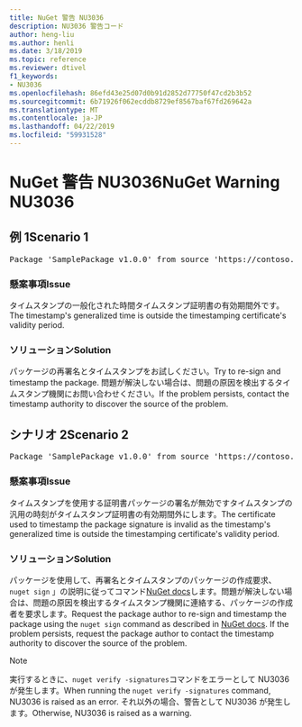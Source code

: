 ```yaml
---
title: NuGet 警告 NU3036
description: NU3036 警告コード
author: heng-liu
ms.author: henli
ms.date: 3/18/2019
ms.topic: reference
ms.reviewer: dtivel
f1_keywords:
- NU3036
ms.openlocfilehash: 86efd43e25d07d0b91d2852d77750f47cd2b3b52
ms.sourcegitcommit: 6b71926f062ecddb8729ef8567baf67fd269642a
ms.translationtype: MT
ms.contentlocale: ja-JP
ms.lasthandoff: 04/22/2019
ms.locfileid: "59931528"
---
```

# <a name="nuget-warning-nu3036"></a><span data-ttu-id="56eaa-103">NuGet 警告 NU3036</span><span class="sxs-lookup"><span data-stu-id="56eaa-103">NuGet Warning NU3036</span></span>

## <a name="scenario-1"></a><span data-ttu-id="56eaa-104">例 1</span><span class="sxs-lookup"><span data-stu-id="56eaa-104">Scenario 1</span></span>

<pre>Package 'SamplePackage v1.0.0' from source 'https://contoso.com/index.json': The timestamp's generalized time is outside the timestamping certificate's validity period.</pre>

### <a name="issue"></a><span data-ttu-id="56eaa-105">懸案事項</span><span class="sxs-lookup"><span data-stu-id="56eaa-105">Issue</span></span>

<span data-ttu-id="56eaa-106">タイムスタンプの一般化された時間タイムスタンプ証明書の有効期間外です。</span><span class="sxs-lookup"><span data-stu-id="56eaa-106">The timestamp's generalized time is outside the timestamping certificate's validity period.</span></span>


### <a name="solution"></a><span data-ttu-id="56eaa-107">ソリューション</span><span class="sxs-lookup"><span data-stu-id="56eaa-107">Solution</span></span>

<span data-ttu-id="56eaa-108">パッケージの再署名とタイムスタンプをお試しください。</span><span class="sxs-lookup"><span data-stu-id="56eaa-108">Try to re-sign and timestamp the package.</span></span> <span data-ttu-id="56eaa-109">問題が解決しない場合は、問題の原因を検出するタイムスタンプ機関にお問い合わせください。</span><span class="sxs-lookup"><span data-stu-id="56eaa-109">If the problem persists, contact the timestamp authority to discover the source of the problem.</span></span>



## <a name="scenario-2"></a><span data-ttu-id="56eaa-110">シナリオ 2</span><span class="sxs-lookup"><span data-stu-id="56eaa-110">Scenario 2</span></span>

<pre>Package 'SamplePackage v1.0.0' from source 'https://contoso.com/index.json': The primary signature's timestamp's generalized time is outside the timestamping certificate's validity period.</pre>

### <a name="issue"></a><span data-ttu-id="56eaa-111">懸案事項</span><span class="sxs-lookup"><span data-stu-id="56eaa-111">Issue</span></span>

<span data-ttu-id="56eaa-112">タイムスタンプを使用する証明書パッケージの署名が無効ですタイムスタンプの汎用の時刻がタイムスタンプ証明書の有効期間外にします。</span><span class="sxs-lookup"><span data-stu-id="56eaa-112">The certificate used to timestamp the package signature is invalid as the timestamp's generalized time is outside the timestamping certificate's validity period.</span></span>


### <a name="solution"></a><span data-ttu-id="56eaa-113">ソリューション</span><span class="sxs-lookup"><span data-stu-id="56eaa-113">Solution</span></span>

<span data-ttu-id="56eaa-114">パッケージを使用して、再署名とタイムスタンプのパッケージの作成要求、 `nuget sign` 」の説明に従ってコマンド[NuGet docs](https://docs.microsoft.com/en-us/nuget/create-packages/sign-a-package)します。問題が解決しない場合は、問題の原因を検出するタイムスタンプ機関に連絡する、パッケージの作成者を要求します。</span><span class="sxs-lookup"><span data-stu-id="56eaa-114">Request the package author to re-sign and timestamp the package using the `nuget sign` command as described in [NuGet docs](https://docs.microsoft.com/en-us/nuget/create-packages/sign-a-package). If the problem persists, request the package author to contact the timestamp authority to discover the source of the problem.</span></span>


> [!Note]
> <span data-ttu-id="56eaa-115">実行するときに、`nuget verify -signatures`コマンドをエラーとして NU3036 が発生します。</span><span class="sxs-lookup"><span data-stu-id="56eaa-115">When running the `nuget verify -signatures` command, NU3036 is raised as an error.</span></span> <span data-ttu-id="56eaa-116">それ以外の場合、警告として NU3036 が発生します。</span><span class="sxs-lookup"><span data-stu-id="56eaa-116">Otherwise, NU3036 is raised as a warning.</span></span>